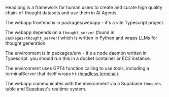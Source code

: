 Headlong is a framework for human users to create and curate high quality chain-of-thought datasets and use them in AI Agents.

The webapp frontend is in packages/webapp - it's a vite Typescript project.

The webapp depends on a `thought_server` (found in `packages/thought_server`) which is written in Python and wraps LLMs for thought generation.

The environment is in packages/env - it's a node daemon written in Typescript. you should run this in a docket container or EC2 instance.

The environment uses GPT4 function calling to use tools, including a terminalServer that itself wraps `ht` ([headless terminal](github.com/andyk/ht`)).

The webapp communicates with the environment via a Supabase `thoughts` table and Supabase's realtime system.
